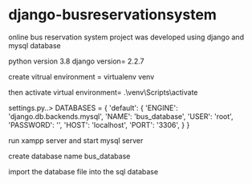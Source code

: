 # django-busreservationsystem

online bus reservation system project was developed using django and mysql database

python version 3.8
django version= 2.2.7

create vitrual environment = virtualenv venv

then activate virtual environment= .\venv\Scripts\activate

settings.py..>
DATABASES = {
    'default': {
        'ENGINE': 'django.db.backends.mysql',
        'NAME': 'bus_database',
        'USER': 'root',
        'PASSWORD': '',
        'HOST': 'localhost',
        'PORT': '3306',
    }
}

run xampp server and start mysql server

create database name bus_database

import the database file into the sql database

 
